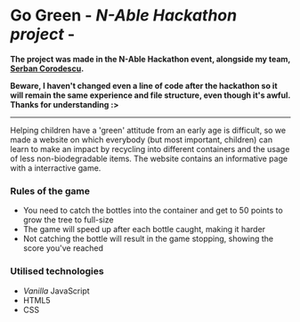 # Go Green - _N-Able Hackathon project_ -


**The project was made in the N-Able Hackathon event, alongside my team, [Serban Corodescu](https://github.com/LowBudgetChaplin).**

**Beware, I haven't changed even a line of code after the hackathon so it will remain the same experience and file structure, even though it's awful. Thanks for understanding :>**

---

Helping children have a 'green' attitude from an early age is difficult, so we made a website on which everybody (but most important, children) can learn to make an impact by recycling into different containers and the usage of less non-biodegradable items.
The website contains an informative page with a interractive game.

### Rules of the game
* You need to catch the bottles into the container and get to 50 points to grow the tree to full-size
* The game will speed up after each bottle caught, making it harder
* Not catching the bottle will result in the game stopping, showing the score you've reached


### Utilised technologies
* _Vanilla_ JavaScript
* HTML5
* CSS


